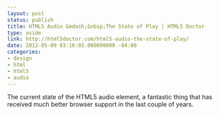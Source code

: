 ```yaml
---
layout: post
status: publish
title: HTML5 Audio &mdash;&nbsp;The State of Play | HTML5 Doctor
type: aside
link: http://html5doctor.com/html5-audio-the-state-of-play/
date: 2012-05-09 03:16:03.000000000 -04:00
categories:
- design
- html
- html5
- audio
---
```

The current state of the HTML5 audio element, a fantastic thing that has received much better browser support in the last couple of years.